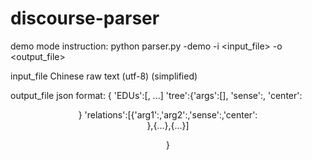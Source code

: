 # discourse-parser
demo mode instruction:
python parser.py -demo -i <input_file> -o <output_file>

input_file 
Chinese raw text (utf-8) (simplified)

output_file
json format:
  {
    'EDUs':[<edu1>, <edu2>...<edun>]
    'tree':{'args':[<subtree>], 'sense':<sense>, 'center':<center>}
    'relations':[{'arg1':<arg1>,'arg2':<arg2>,'sense':<sense>,'center':<center>},{...},{...}]
    
  }
